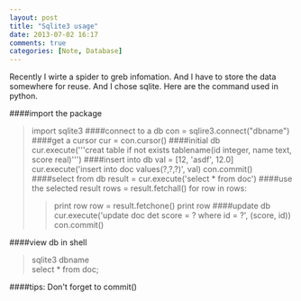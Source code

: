 ```yaml
---
layout: post
title: "Sqlite3 usage"
date: 2013-07-02 16:17
comments: true
categories: [Note, Database]
---
```

Recently I wirte a spider to greb infomation. And I have to store the data somewhere for reuse. And I chose sqlite. Here are the command used in python.

####import the package
>import sqlite3
####connect to a db
>con = sqlire3.connect("dbname")
####get a cursor
>cur = con.cursor()
####initial db
>cur.execute('''creat table if not exists tablename(id integer, name text, score real)''')
####insert into db
>val = [12, 'asdf', 12.0]
>cur.execute('insert into doc values(?,?,?)', val)
>con.commit()
####select from db
>result = cur.execute('select * from doc')
####use the selected result
>rows = result.fetchall()
>for row in rows:
>>print row
>row = result.fetchone()
>>print row
####update db
>cur.execute('update doc det score = ? where id = ?', (score, id))
>con.commit()

####view db in shell
>sqlite3 dbname    
>select * from doc;    

####tips:
Don't forget to commit()
